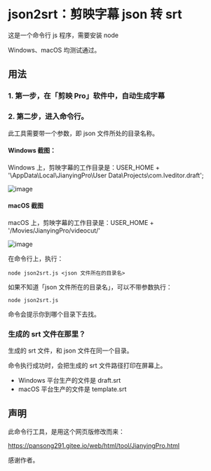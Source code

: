 # json2srt：剪映字幕 json 转 srt

这是一个命令行 js 程序，需要安装 node

Windows、macOS 均测试通过。

## 用法

### 1. 第一步，在「剪映 Pro」软件中，自动生成字幕

### 2. 第二步，进入命令行。

此工具需要带一个参数，即 json 文件所处的目录名称。

#### Windows 截图：

Windows 上，剪映字幕的工作目录是：USER_HOME + '\AppData\Local\JianyingPro\User Data\Projects\com.lveditor.draft\';

![image](https://user-images.githubusercontent.com/429254/119289688-a3349c00-bc7d-11eb-81d4-fac703f7ecc8.png)

#### macOS 截图

macOS 上，剪映字幕的工作目录是：USER_HOME + '/Movies/JianyingPro/videocut/'

![image](https://user-images.githubusercontent.com/429254/119289434-2bff0800-bc7d-11eb-90d8-6a1ce87c79bd.png)

在命令行上，执行：

    node json2srt.js <json 文件所在的目录名>

如果不知道「json 文件所在的目录名」，可以不带参数执行：

    node json2srt.js

命令会提示你到哪个目录下去找。

### 生成的 srt 文件在那里？

生成的 srt 文件，和 json 文件在同一个目录。

命令执行成功时，会把生成的 srt 文件路径打印在屏幕上。

- Windows 平台生产的文件是 draft.srt
- macOS 平台生产的文件是 template.srt

## 声明
此命令行工具，是用这个网页版修改而来：

https://pansong291.gitee.io/web/html/tool/JianyingPro.html

感谢作者。

